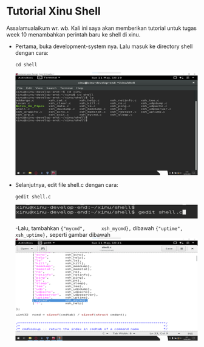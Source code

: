 # Tutorial Xinu Shell

Assalamualaikum wr. wb. Kali ini saya akan memberikan tutorial untuk tugas week 10 menambahkan perintah baru ke shell di xinu.

- Pertama, buka development-system nya. Lalu masuk ke directory shell dengan cara:
  ```console
  cd shell
  ```
  ![Masuk ke directory shell](images/masuk-ke-folder-shell.png)

- Selanjutnya, edit file shell.c dengan cara:
  ```console
  gedit shell.c
  ```
  ![Edit file shell.c](images/edit-file-shell,c.png)

  -Lalu, tambahkan `{"mycmd",      xsh_mycmd},` dibawah `{"uptime",      xsh_uptime},` seperti gambar dibawah
  ![tambahkan xsh_mycmd dibawah xsh_uptime](images/add-mycmd.png)
